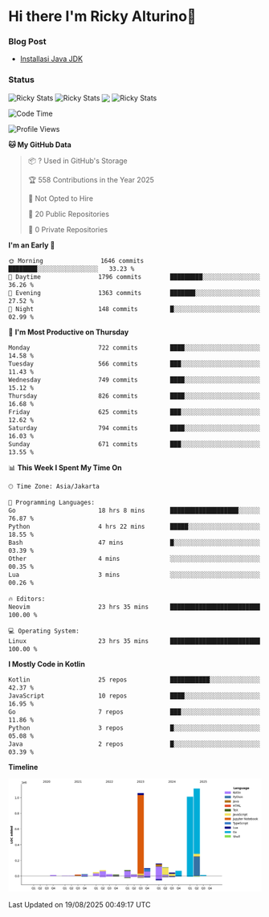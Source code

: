 # Hi there I'm Ricky Alturino👋

### Blog Post

<!-- BLOG-POST-LIST:START -->

- [Installasi Java JDK](https://onirutla.medium.com/installasi-java-jdk-ec701beeb5cb?source=rss-d9d81c918cc9------2)
<!-- BLOG-POST-LIST:END -->

### Status

<img align="center" alt="Ricky Stats" src="https://github-readme-stats.vercel.app/api?username=Alturino&theme=dark&show_icons=true&hide_border=false" />
<img align="center" alt="Ricky Stats" src="https://github-readme-stats.vercel.app/api/top-langs/?username=Alturino&theme=dark&show_icons=true&layout=compact"/>
<img align="center" width="640px" src="https://github-readme-stats.vercel.app/api/wakatime?username=Alturino&layout=compact&hide_border=true&theme=dark">
<img align="center" alt="Ricky Stats" src="https://leetcard.jacoblin.cool/alturino?border=0&radius=20&ext=activity"/>

<!--START_SECTION:waka-->
![Code Time](http://img.shields.io/badge/Code%20Time-1%2C352%20hrs%2025%20mins-blue)

![Profile Views](http://img.shields.io/badge/Profile%20Views-1-blue)

**🐱 My GitHub Data** 

> 📦 ? Used in GitHub's Storage 
 > 
> 🏆 558 Contributions in the Year 2025
 > 
> 🚫 Not Opted to Hire
 > 
> 📜 20 Public Repositories 
 > 
> 🔑 0 Private Repositories 
 > 
**I'm an Early 🐤** 

```text
🌞 Morning                1646 commits        ████████░░░░░░░░░░░░░░░░░   33.23 % 
🌆 Daytime                1796 commits        █████████░░░░░░░░░░░░░░░░   36.26 % 
🌃 Evening                1363 commits        ███████░░░░░░░░░░░░░░░░░░   27.52 % 
🌙 Night                  148 commits         █░░░░░░░░░░░░░░░░░░░░░░░░   02.99 % 
```
📅 **I'm Most Productive on Thursday** 

```text
Monday                   722 commits         ████░░░░░░░░░░░░░░░░░░░░░   14.58 % 
Tuesday                  566 commits         ███░░░░░░░░░░░░░░░░░░░░░░   11.43 % 
Wednesday                749 commits         ████░░░░░░░░░░░░░░░░░░░░░   15.12 % 
Thursday                 826 commits         ████░░░░░░░░░░░░░░░░░░░░░   16.68 % 
Friday                   625 commits         ███░░░░░░░░░░░░░░░░░░░░░░   12.62 % 
Saturday                 794 commits         ████░░░░░░░░░░░░░░░░░░░░░   16.03 % 
Sunday                   671 commits         ███░░░░░░░░░░░░░░░░░░░░░░   13.55 % 
```


📊 **This Week I Spent My Time On** 

```text
🕑︎ Time Zone: Asia/Jakarta

💬 Programming Languages: 
Go                       18 hrs 8 mins       ███████████████████░░░░░░   76.87 % 
Python                   4 hrs 22 mins       █████░░░░░░░░░░░░░░░░░░░░   18.55 % 
Bash                     47 mins             █░░░░░░░░░░░░░░░░░░░░░░░░   03.39 % 
Other                    4 mins              ░░░░░░░░░░░░░░░░░░░░░░░░░   00.35 % 
Lua                      3 mins              ░░░░░░░░░░░░░░░░░░░░░░░░░   00.26 % 

🔥 Editors: 
Neovim                   23 hrs 35 mins      █████████████████████████   100.00 % 

💻 Operating System: 
Linux                    23 hrs 35 mins      █████████████████████████   100.00 % 
```

**I Mostly Code in Kotlin** 

```text
Kotlin                   25 repos            ███████████░░░░░░░░░░░░░░   42.37 % 
JavaScript               10 repos            ████░░░░░░░░░░░░░░░░░░░░░   16.95 % 
Go                       7 repos             ███░░░░░░░░░░░░░░░░░░░░░░   11.86 % 
Python                   3 repos             █░░░░░░░░░░░░░░░░░░░░░░░░   05.08 % 
Java                     2 repos             █░░░░░░░░░░░░░░░░░░░░░░░░   03.39 % 
```



**Timeline**

![Lines of Code chart](https://raw.githubusercontent.com/Alturino/Alturino/main/assets/bar_graph.png)


 Last Updated on 19/08/2025 00:49:17 UTC
<!--END_SECTION:waka-->
